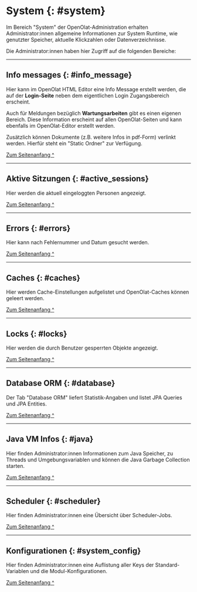 # System {: #system}

Im Bereich "System" der OpenOlat-Administration erhalten Administrator:innen
allgemeine Informationen zur System Runtime, wie genutzter Speicher, aktuelle
Klickzahlen oder Datenverzeichnisse. 

Die Administrator:innen haben hier Zugriff auf die folgenden Bereiche:

---

## Info messages {: #info_message}

Hier kann im OpenOlat HTML Editor eine Info Message erstellt werden, die auf
der **Login-Seite** neben dem eigentlichen Login Zugangsbereich erscheint. 

Auch für Meldungen bezüglich **Wartungsarbeiten** gibt es einen eigenen Bereich. Diese
Information erscheint auf allen OpenOlat-Seiten und kann ebenfalls im
OpenOlat-Editor erstellt werden. 

Zusätzlich können Dokumente (z.B. weitere Infos in pdf-Form) verlinkt werden. Hierfür steht ein "Static Ordner" zur Verfügung.

[Zum Seitenanfang ^](#system)

---

## Aktive Sitzungen {: #active_sessions}

Hier werden die aktuell eingeloggten Personen angezeigt.

[Zum Seitenanfang ^](#system)

---

## Errors {: #errors}

Hier kann nach Fehlernummer und Datum gesucht werden.

[Zum Seitenanfang ^](#system)

---

## Caches {: #caches}

Hier werden Cache-Einstellungen aufgelistet und OpenOlat-Caches können geleert werden.

[Zum Seitenanfang ^](#system)

---

## Locks {: #locks}

Hier werden die durch Benutzer gesperrten Objekte angezeigt.

[Zum Seitenanfang ^](#system)

---

## Database ORM {: #database}

Der Tab "Database ORM" liefert Statistik-Angaben und listet JPA Queries und JPA Entities.

[Zum Seitenanfang ^](#system)

---

## Java VM Infos {: #java}

Hier finden Administrator:innen Informationen zum Java Speicher, zu Threads und
Umgebungsvariablen und können die Java Garbage Collection starten.

[Zum Seitenanfang ^](#system)

---

## Scheduler {: #scheduler}

Hier finden Administrator:innen eine Übersicht über Scheduler-Jobs.

[Zum Seitenanfang ^](#system)

---

## Konfigurationen {: #system_config}

Hier finden Administrator:innen eine Auflistung aller Keys der Standard-Variablen und die Modul-Konfigurationen.

[Zum Seitenanfang ^](#system)
